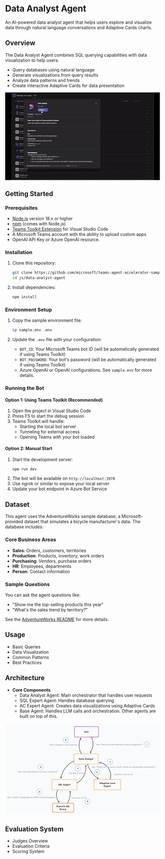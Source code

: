 # Data Analyst Agent

An AI-powered data analyst agent that helps users explore and visualize data through natural language conversations and Adaptive Cards charts.

## Overview
The Data Analyst Agent combines SQL querying capabilities with data visualization to help users:
- Query databases using natural language
- Generate visualizations from query results
- Analyze data patterns and trends
- Create interactive Adaptive Cards for data presentation

![Data Analyst Agent Demo](assets/demo.gif)

## Getting Started

### Prerequisites
- [Node.js](https://nodejs.org/) version 18.x or higher
- [npm](https://www.npmjs.com/) (comes with Node.js)
- [Teams Toolkit Extension](https://marketplace.visualstudio.com/items?itemName=TeamsDevApp.ms-teams-vscode-extension) for Visual Studio Code
- A Microsoft Teams account with the ability to upload custom apps
- OpenAI API Key or Azure OpenAI resource.

### Installation
1. Clone this repository:
   ```bash
   git clone https://github.com/microsoft/teams-agent-accelerator-samples
   cd js/data-analyst-agent
   ```

2. Install dependencies:
   ```bash
   npm install
   ```

### Environment Setup
1. Copy the sample environment file:
   ```bash
   cp sample.env .env
   ```

2. Update the `.env` file with your configuration:
   - `BOT_ID`: Your Microsoft Teams bot ID (will be automatically generated if using Teams Toolkit)
   - `BOT_PASSWORD`: Your bot's password (will be automatically generated if using Teams Toolkit)
   - Azure OpenAI or OpenAI configurations. See `sample.env` for more details.

### Running the Bot

#### Option 1: Using Teams Toolkit (Recommended)
1. Open the project in Visual Studio Code
2. Press F5 to start the debug session
3. Teams Toolkit will handle:
   - Starting the local bot server
   - Tunneling for external access
   - Opening Teams with your bot loaded

#### Option 2: Manual Start
1. Start the development server:
   ```bash
   npm run dev
   ```
2. The bot will be available on `http://localhost:3978`
3. Use ngrok or similar to expose your local server
4. Update your bot endpoint in Azure Bot Service

## Dataset
This agent uses the AdventureWorks sample database, a Microsoft-provided dataset that simulates a bicycle manufacturer's data. The database includes:

### Core Business Areas
- **Sales**: Orders, customers, territories
- **Production**: Products, inventory, work orders
- **Purchasing**: Vendors, purchase orders
- **HR**: Employees, departments
- **Person**: Contact information

### Sample Questions
You can ask the agent questions like:
- "Show me the top-selling products this year"
- "What's the sales trend by territory?"

See the [AdventureWorks README](data/README.md) for more details.

## Usage
- Basic Queries
- Data Visualization
- Common Patterns
- Best Practices

## Architecture
- **Core Components**
  - Data Analyst Agent: Main orchestrator that handles user requests
  - SQL Expert Agent: Handles database querying
  - AC Expert Agent: Creates data visualizations using Adaptive Cards
  - Base Agent: Handles LLM calls and orchestration. Other agents are built on top of this.

![Data Analyst Agent Architecture](assets/architecture-diagram.png)

## Evaluation System
- Judges Overview
- Evaluation Criteria
- Scoring System